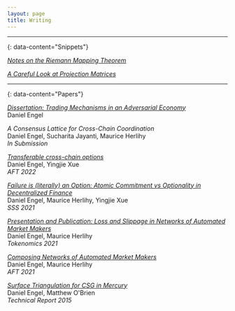 ```yaml
---
layout: page
title: Writing
---
```




---
{: data-content="Snippets"}


*<a href="https://drive.google.com/file/d/1u4Qdb_a4eVOX07gMIqUTtN6ibAmuJGj2/view?usp=share_link"> Notes on the Riemann Mapping Theorem </a>*

*<a href="../a-careful-look-at-projection-matrices"> A Careful Look at Projection Matrices </a>*

---
{: data-content="Papers"}

*<a href="https://repository.library.brown.edu/studio/item/bdr:f4dafjdd/"> Dissertation: Trading Mechanisms in an Adversarial Economy </a>*
<br> Daniel Engel

*A Consensus Lattice for Cross-Chain Coordination*
<br> Daniel Engel, Sucharita Jayanti, Maurice Herlihy
<br> *In Submission*

*<a href="https://arxiv.org/abs/2205.02971"> Transferable cross-chain options </a>*
<br> Daniel Engel, Yingjie Xue
<br> *AFT 2022*

*<a href="https://arxiv.org/abs/2109.12167"> Failure is (literally) an Option: Atomic Commitment vs Optionality in Decentralized Finance </a>*
<br> Daniel Engel, Maurice Herlihy, Yingjie Xue
<br> *SSS 2021*

*<a href="https://arxiv.org/abs/2110.09872"> Presentation and Publication: Loss and Slippage in Networks of Automated Market Makers </a>*
<br> Daniel Engel, Maurice Herlihy 
<br> *Tokenomics 2021*

*<a href="https://arxiv.org/abs/2106.00083"> Composing Networks of Automated Market Makers </a>*
<br> Daniel Engel, Maurice Herlihy 
<br> *AFT 2021*

*<a href="https://www.osti.gov/biblio/1236744/"> Surface Triangulation for CSG in Mercury </a>*
<br> Daniel Engel, Matthew O'Brien
<br> *Technical Report 2015*